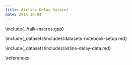```yaml
---
title: Airline Delay Dataset
date: 2015-10-04
---
```


\include{../talk-macros.gpp}

\include{_datasets/includes/datasets-notebook-setup.md}

\include{_datasets/includes/airline-delay-data.md}

\references
